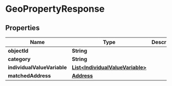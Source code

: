 
# GeoPropertyResponse

## Properties
Name | Type | Description | Notes
------------ | ------------- | ------------- | -------------
**objectId** | **String** |  |  [optional]
**category** | **String** |  |  [optional]
**individualValueVariable** | [**List&lt;IndividualValueVariable&gt;**](IndividualValueVariable.md) |  |  [optional]
**matchedAddress** | [**Address**](Address.md) |  |  [optional]



